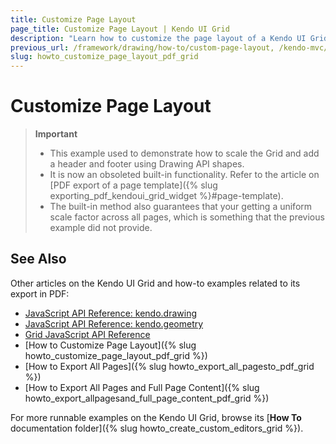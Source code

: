 ```yaml
---
title: Customize Page Layout
page_title: Customize Page Layout | Kendo UI Grid
description: "Learn how to customize the page layout of a Kendo UI Grid in PDF."
previous_url: /framework/drawing/how-to/custom-page-layout, /kendo-mvc/controls/data-management/grid/how-to/pdf-export/custom-page-layout
slug: howto_customize_page_layout_pdf_grid
---
```


# Customize Page Layout

> **Important**
> * This example used to demonstrate how to scale the Grid and add a header and footer using Drawing API shapes.
> * It is now an obsoleted built-in functionality. Refer to the article on [PDF export of a page template]({% slug exporting_pdf_kendoui_grid_widget %}#page-template).
> * The built-in method also guarantees that your getting a uniform scale factor across all pages, which is something that the previous example did not provide.

## See Also

Other articles on the Kendo UI Grid and how-to examples related to its export in PDF:

* [JavaScript API Reference: kendo.drawing](/api/javascript/drawing)
* [JavaScript API Reference: kendo.geometry](/api/javascript/geometry)
* [Grid JavaScript API Reference](/api/javascript/ui/grid)
* [How to Customize Page Layout]({% slug howto_customize_page_layout_pdf_grid %})
* [How to Export All Pages]({% slug howto_export_all_pagesto_pdf_grid %})
* [How to Export All Pages and Full Page Content]({% slug howto_export_allpagesand_full_page_content_pdf_grid %})

For more runnable examples on the Kendo UI Grid, browse its [**How To** documentation folder]({% slug howto_create_custom_editors_grid %}).
